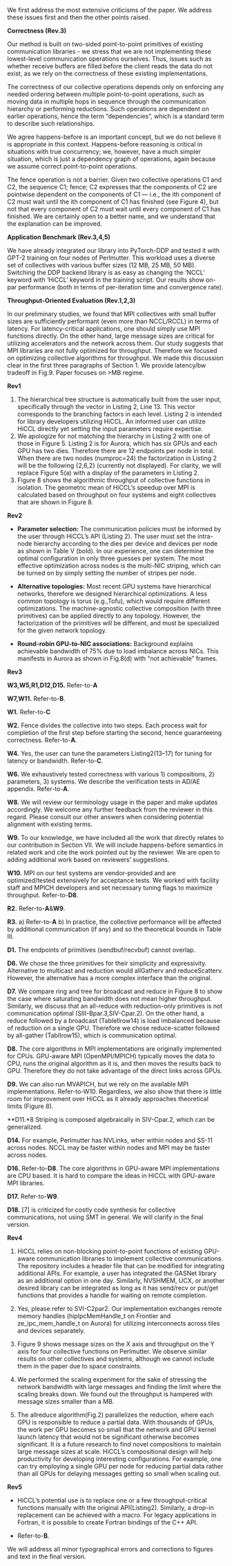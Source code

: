 We first address the most extensive criticisms of the paper.  We address these issues first and then the other points raised.

**Correctness (Rev.3)**

Our method is built on two-sided point-to-point primitives of existing communication libraries - we stress that we are not implementing these lowest-level communication operations ourselves. Thus, issues such as whether receive buffers are filled before the client reads the data do not exist, as we rely on the correctness of these existing implementations.

The correctness of our collective operations depends only on enforcing any needed ordering between multiple point-to-point operations, such as moving data in multiple hops in sequence through the communication hierarchy or performing reductions.  Such operations are dependent on earlier operations, hence the term “dependencies”, which is a standard term to describe such relationships.

We agree happens-before is an important concept, but we do not believe it is appropriate in this context.  Happens-before reasoning is critical in situations with true concurrency; we, however, have a much simpler situation, which is just a dependency graph of operations, again because we assume correct point-to-point operations.

The fence operation is not a barrier. Given two collective operations C1 and C2, the sequence C1; fence; C2 expresses that the components of C2 are pointwise dependent on the components of C1 — i.e., the ith component of C2 must wait until the ith component of C1 has finished (see Figure 4), but not that every component of C2 must wait until every component of C1 has finished. We are certainly open to a better name, and we understand that the explanation can be improved.

**Application Benchmark (Rev.3,4,5)**

We have already integrated our library into PyTorch-DDP and tested it with GPT-2 training on four nodes of Perlmutter. This workload uses a diverse set of collectives with various buffer sizes (12 MB, 25 MB, 50 MB). Switching the DDP backend library is as easy as changing the ‘NCCL’ keyword with ‘HiCCL’ keyword in the training script. Our results show on-par performance (both in terms of per-iteration time and convergence rate).

**Throughput-Oriented Evaluation (Rev.1,2,3)**

In our preliminary studies, we found that MPI collectives with small buffer sizes are sufficiently performant (even more than NCCL/RCCL) in terms of latency. For latency-critical applications, one should simply use MPI functions directly. On the other hand, large message sizes are critical for utilizing accelerators and the network across them. Our study suggests that MPI libraries are not fully optimized for throughput. Therefore we focused on optimizing collective algorithms for throughput. We made this discussion clear in the first three paragraphs of Section 1. We provide latency/bw tradeoff in Fig.9. Paper focuses on >MB regime.

**Rev1**

1) The hierarchical tree structure is automatically built from the user input, specifically through the vector in Listing 2, Line 13. This vector corresponds to the branching factors in each level. Listing 2 is intended for library developers utilizing HiCCL. An informed user can utilize HiCCL directly yet setting the input parameters require expertise.
2) We apologize for not matching the hierarchy in Listing 2 with one of those in Figure 5. Listing 2 is for Aurora, which has six GPUs and each GPU has two dies. Therefore there are 12 endpoints per node in total. When there are two nodes (numproc=24) the factorization in Listing 2 will be the following {2,6,2} (currently not displayed). For clarity, we will replace Figure 5(a) with a display of the parameters in Listing 2.
3) Figure 8 shows the algorithmic throughput of collective functions in isolation.
The geometric mean of HiCCL’s speedup over MPI is calculated based on throughput on four systems and eight collectives that are shown in Figure 8.

**Rev2**

- **Parameter selection:** The communication policies must be informed by the user through HiCCL’s API (Listing 2). The user must set the intra-node hierarchy according to the dies per device and devices per node as shown in Table V (bold). In our experience, one can determine the optimal configuration in only three guesses per system. The most effective optimization across nodes is the multi-NIC striping, which can be turned on by simply setting the number of stripes per node.

- **Alternative topologies:** Most recent GPU systems have hierarchical networks, therefore we designed hierarchical optimizations. A less common topology is torus (e.g.,Tofu), which would require different optimizations. The machine-agnostic collective composition (with three primitives) can be applied directly to any topology. However, the factorization of the primitives will be different, and must be specialized for the given network topology.

- **Round-robin GPU-to-NIC associations:** Background explains achievable bandwidth of 75% due to load imbalance across NICs. This manifests in Aurora as shown in Fig.8(d) with “not achievable” frames.

**Rev3**

**W3,W5,R1,D12,D15.** Refer-to-**A**

**W7,W11.** Refer-to-**B**.

**W1.** Refer-to-**C**

**W2.** Fence divides the collective into two steps. Each process wait for completion of the first step before starting the second, hence guaranteeing correctness. Refer-to-**A**.

**W4.** Yes, the user can tune the parameters Listing2(13–17) for tuning for latency or bandwidth. Refer-to-**C**.

**W6.** We exhaustively tested correctness with various 1) compositions, 2) parameters, 3) systems. We describe the verification tests in AD/AE appendix. Refer-to-**A**.


**W8.** We will review our terminology usage in the paper and make updates accordingly. We welcome any further feedback from the reviewer in this regard. Please consult our other answers when considering potential alignment with existing terms.

**W9.** To our knowledge, we have included all the work that directly relates to our contribution in Section VII. We will include happens-before semantics in related work and cite the work pointed out by the reviewer. We are open to adding additional work based on reviewers’ suggestions.

**W10.** MPI on our test systems are vendor-provided and are optimized/tested extensively for acceptance tests. We worked with facility staff and MPICH developers and set necessary tuning flags to maximize throughput. Refer-to-**D8**.

**R2.** Refer-to-**A**&**W9**.

**R3.** a) Refer-to-**A** b) In practice, the collective performance will be affected by additional communication (if any) and so the theoretical bounds in Table III.

**D1.** The endpoints of primitives (sendbuf/recvbuf) cannot overlap.

**D6.** We chose the three primitives for their simplicity and expressivity. Alternative to multicast and reduction would allGatherv and reduceScatterv. However, the alternative has a more complex interface than the original.

**D7.** We compare ring and tree for broadcast and reduce in Figure 8 to show the case where saturating bandwidth does not mean higher throughput. Similarly, we discuss that an all-reduce with reduction-only primitives is not communication optimal (SIII-Bpar.3,SIV-Cpar.2). On the other hand, a reduce followed by a broadcast (TableIIrow14) is load imbalanced because of reduction on a single GPU. Therefore we chose reduce-scatter followed by all-gather (TabIIrow15), which is communication optimal.

**D8.** The core algorithms in MPI implementations are originally implemented for CPUs. GPU-aware MPI (OpenMPI/MPICH) typically moves the data to CPU, runs the original algorithm as it is, and then moves the results back to GPU. Therefore they do not take advantage of the direct links across GPUs.

**D9.** We can also run MVAPICH, but we rely on the available MPI implementations. Refer-to-W10. Regardless, we also show that there is little room for improvement over HiCCL as it already approaches theoretical limits (Figure 8). 

**D11.*8 Striping is composed algebraically in SIV-Cpar.2, which can be generalized.

**D14.** For example, Perlmutter has NVLinks, wher within nodes and SS-11 across nodes. NCCL may be faster within nodes and MPI may be faster across nodes.

**D16.** Refer-to-**D8**. The core algorithms in GPU-aware MPI implementations are CPU based. It is hard to compare the ideas in HiCCL with GPU-aware MPI libraries.

**D17.** Refer-to-**W9**.

**D18.** [7] is criticized for costly code synthesis for collective communications, not using SMT in general. We will clarify in the final version.

**Rev4**

1) HiCCL relies on non-blocking point-to-point functions of existing GPU-aware communication libraries to implement collective communications. The repository includes a header file that can be modified for integrating additional APIs. For example, a user has integrated the GASNet library as an additional option in one day. Similarly, NVSHMEM, UCX, or another desired library can be integrated as long as it has send/recv or put/get functions that provides a handle for waiting on remote completion.

2) Yes, please refer to SVI-C2par2. Our implementation exchanges remote memory handles (hipIpcMemHandle_t on Frontier and ze_ipc_mem_handle_t on Aurora) for utilizing interconnects across tiles and devices separately.

3) Figure 9 shows message sizes on the X axis and throughput on the Y axis for four collective functions on Perlmutter. We observe similar results on other collectives and systems, although we cannot include them in the paper due to space constraints.

4) We performed the scaling experiment for the sake of stressing the network bandwidth with large messages and finding the limit where the scaling breaks down. We found out the throughput is hampered with message sizes smaller than a MB.

5) The allreduce algorithm(Fig.2) parallelizes the reduction, where each GPU is responsible to reduce a partial data. With thousands of GPUs, the work per GPU becomes so small that the network and GPU kernel launch latency that would not be significant otherwise becomes significant. It is a future research to find novel compositions to maintain large message sizes at scale. HiCCL’s compositional design will help productivity for developing interesting configurations. For example, one can try employing a single GPU per node for reducing partial data rather than all GPUs for delaying messages getting so small when scaling out.

**Rev5** 

- HiCCL’s potential use is to replace one or a few throughput-critical functions manually with the original API(Listing2). Similarly, a drop-in replacement can be achieved with a macro. For legacy applications in Fortran, it is possible to create Fortran bindings of the C++ API.

- Refer-to-**B**.

We will address all minor typographical errors and corrections to figures and text in the final version.
